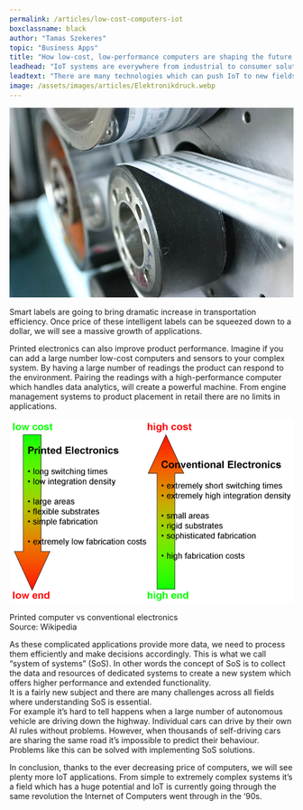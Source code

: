 ```yaml
---
permalink: /articles/low-cost-computers-iot
boxclassname: black
author: "Tamas Szekeres"
topic: "Business Apps"
title: "How low-cost, low-performance computers are shaping the future of IoT"
leadhead: "IoT systems are everywhere from industrial to consumer solutions. As computing and electronics are getting cheaper we will soon see a new generation of applications called Internet of Everyday Things."
leadtext: "There are many technologies which can push IoT to new fields such as printed electronics. The field is expected to become widespread as low-cost, low-performance computers can power a vast number of applications. For example think of how logistic procedures can be improved with active labels on temperature-sensitive food or medicine."
image: /assets/images/articles/Elektronikdruck.webp
---
```


<div class="arttext">
<img src="/assets/images/articles/Elektronikdruck.webp" alt="laptop" />
<p>Smart labels are going to bring dramatic increase in transportation efficiency. Once price of these intelligent labels can be squeezed down to a dollar, we will see a massive growth of applications.</p>
<p>Printed electronics can also improve product performance. Imagine if you can add a large number low-cost computers and sensors to your complex system. By having a large number of readings the product can respond to the environment. Pairing the readings with a high-performance computer which handles data analytics, will create a powerful machine. From engine management systems to product placement in retail there are no limits in applications.<br/>
</p>
<img src="/assets/images/articles/ComplementaryTechnologies.webp" alt="laptop" /><p>Printed computer vs conventional electronics<br/>Source: Wikipedia</p>
<p>As these complicated applications provide more data, we need to process them efficiently and make decisions accordingly. This is what we call “system of systems” (SoS). In other words the concept of SoS is to collect the data and resources of dedicated systems to create a new system which offers higher performance and extended functionality.<br/>
It is a fairly new subject and there are many challenges across all fields where understanding SoS is essential.<br/>
For example it’s hard to tell happens when a large number of autonomous vehicle are driving down the highway. Individual cars can drive by their own AI rules without problems. However, when thousands of self-driving cars are sharing the same road it’s impossible to predict their behaviour. Problems like this can be solved with implementing SoS solutions.</p>
<p>In conclusion, thanks to the ever decreasing price of computers, we will see plenty more IoT applications. From simple to extremely complex systems it’s a field which has a huge potential and IoT is currently going through the same revolution the Internet of Computers went through in the ‘90s.</p>
</div>